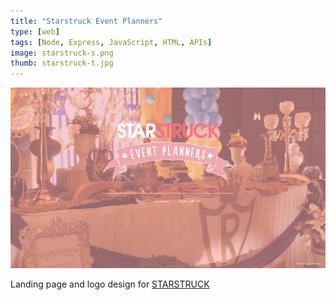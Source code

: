 ```yaml
---
title: "Starstruck Event Planners"
type: [web]
tags: [Node, Express, JavaScript, HTML, APIs]
image: starstruck-s.png
thumb: starstruck-t.jpg
---
```


[![Screenshot](/assets/img/home/starstruck.jpg)](/starstruck/)

Landing page and logo design for [STARSTRUCK](/starstruck/)
